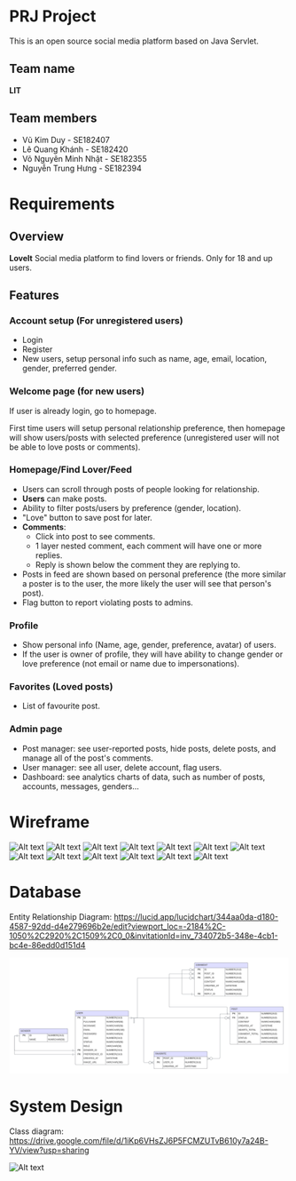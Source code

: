 # PRJ Project

This is an open source social media platform based on Java Servlet.

## Team name
**LIT**

## Team members
- Vũ Kim Duy - SE182407
- Lê Quang Khánh - SE182420
- Võ Nguyên Minh Nhật - SE182355
- Nguyễn Trung Hưng - SE182394

# Requirements

## Overview
**LoveIt**
Social media platform to find lovers or friends. Only for 18 and up users.

## Features
### Account setup (For unregistered users)
 - Login
 - Register
 - New users, setup personal info such as name, age, email, location, gender, preferred gender.

### Welcome page (for new users)
If user is already login, go to homepage.

First time users will setup personal relationship preference, 
then homepage will show users/posts with selected preference (unregistered user will not be able to love posts or comments).

### Homepage/Find Lover/Feed
- Users can scroll through posts of people looking for relationship.
- **Users** can make posts.
- Ability to filter posts/users by preference (gender, location).
- "Love" button to save post for later.
- **Comments**:
    - Click into post to see comments.
    - 1 layer nested comment, each comment will have one or more replies.
    - Reply is shown below the comment they are replying to.
- Posts in feed are shown based on personal preference (the more similar a poster is to the user, the more likely the user will see that person's post).
- Flag button to report violating posts to admins.

### Profile
- Show personal info (Name, age, gender, preference, avatar) of users.
- If the user is owner of profile, they will have ability to change gender or love preference (not email or name due to impersonations).

### Favorites (Loved posts)
- List of favourite post.

### Admin page
- Post manager: see user-reported posts, hide posts, delete posts, and manage all of the post's comments.
- User manager: see all user, delete account, flag users.
- Dashboard: see analytics charts of data, such as number of posts, accounts, messages, genders...

# Wireframe
![Alt text](Wireframe/Wireframe_LoveIT-1.png)
![Alt text](Wireframe/Wireframe_LoveIT-2.png)
![Alt text](Wireframe/Wireframe_LoveIT-3.png)
![Alt text](Wireframe/Wireframe_LoveIT-4.png)
![Alt text](Wireframe/Wireframe_LoveIT-5.png)
![Alt text](Wireframe/Wireframe_LoveIT-6.png)
![Alt text](Wireframe/Wireframe_LoveIT-7.png)
![Alt text](Wireframe/Wireframe_LoveIT-8.png)
![Alt text](Wireframe/Wireframe_LoveIT-9.png)
![Alt text](Wireframe/Wireframe_LoveIT-10.png)
![Alt text](Wireframe/Wireframe_LoveIT-11.png)
![Alt text](Wireframe/Wireframe_LoveIT-12.png)
![Alt text](Wireframe/Wireframe_LoveIT-13.png)

# Database
Entity Relationship Diagram: https://lucid.app/lucidchart/344aa0da-d180-4587-92dd-d4e279696b2e/edit?viewport_loc=-2184%2C-1050%2C2920%2C1509%2C0_0&invitationId=inv_734072b5-348e-4cb1-bc4e-86edd0d151d4

![Alt text](Database/ERD.png)

# System Design
Class diagram: https://drive.google.com/file/d/1iKp6VHsZJ6P5FCMZUTvB610y7a24B-YV/view?usp=sharing 

![Alt text](SystemDesign/Class_Diagram.png)
